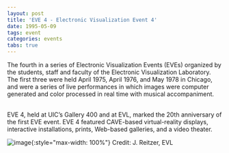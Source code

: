 ```yaml
---
layout: post
title: 'EVE 4 - Electronic Visualization Event 4'
date: 1995-05-09
tags: event
categories: events
tabs: true
---
```


The fourth in a series of Electronic Visualization Events (EVEs) organized by the students, staff and faculty of the Electronic Visualization Laboratory. The first three were held April 1975, April 1976, and May 1978 in Chicago, and were a series of live performances in which images were computer generated and color processed in real time with musical accompaniment.<br><br>

EVE 4, held at UIC&rsquo;s Gallery 400 and at EVL, marked the 20th anniversary of the first EVE event. EVE 4 featured CAVE-based virtual-reality displays, interactive installations, prints, Web-based galleries, and a video theater.

![image](https://www.evl.uic.edu/output/originals/eve4.gif-srcw.jpg){:style="max-width: 100%"}
Credit: J. Reitzer, EVL

